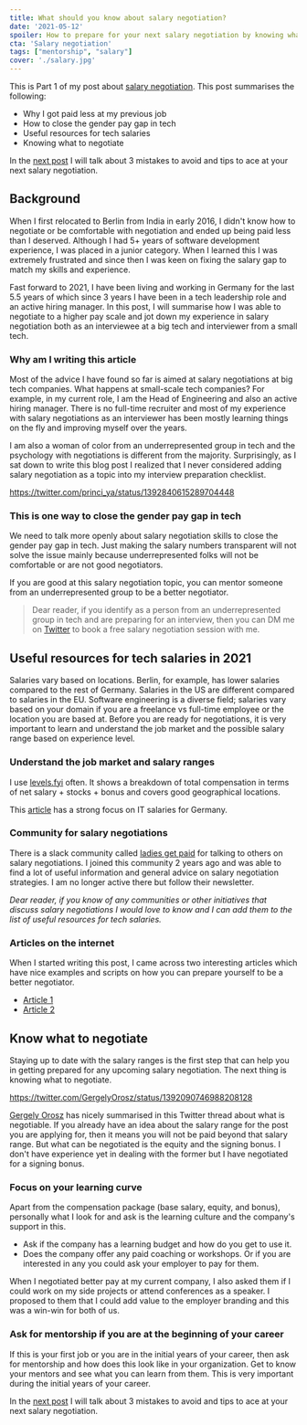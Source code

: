 ```yaml
---
title: What should you know about salary negotiation?
date: '2021-05-12'
spoiler: How to prepare for your next salary negotiation by knowing what to negotiate
cta: 'Salary negotiation'
tags: ["mentorship", "salary"]
cover: './salary.jpg'
---
```


This is Part 1 of my post about [salary negotiation](../tags/salary). This post summarises the following:

- Why I got paid less at my previous job
- How to close the gender pay gap in tech
- Useful resources for tech salaries
- Knowing what to negotiate

In the [next post](../salary-negotiation-part-2/index.md) I will talk about 3 mistakes to avoid and tips to ace at your next salary negotiation.

## Background

When I first relocated to Berlin from India in early 2016, I didn't know how to negotiate or be comfortable with negotiation and ended up being paid less than I deserved. Although I had 5+ years of software development experience, I was placed in a junior category. When I learned this I was extremely frustrated and since then I was keen on fixing the salary gap to match my skills and experience.

Fast forward to 2021, I have been living and working in Germany for the last 5.5 years of which since 3 years I have been in a tech leadership role and an active hiring manager. In this post, I will summarise how I was able to negotiate to a higher pay scale and jot down my experience in salary negotiation both as an interviewee at a big tech and interviewer from a small tech.

### Why am I writing this article

Most of the advice I have found so far is aimed at salary negotiations at big tech companies. What happens at small-scale tech companies? For example, in my current role, I am the Head of Engineering and also an active hiring manager. There is no full-time recruiter and most of my experience with salary negotiations as an interviewer has been mostly learning things on the fly and improving myself over the years.

I am also a woman of color from an underrepresented group in tech and the psychology with negotiations is different from the majority. Surprisingly, as I sat down to write this blog post I realized that I never considered adding salary negotiation as a topic into my interview preparation checklist.

https://twitter.com/princi_ya/status/1392840615289704448

### This is one way to close the gender pay gap in tech

We need to talk more openly about salary negotiation skills to close the gender pay gap in tech. Just making the salary numbers transparent will not solve the issue mainly because underrepresented folks will not be comfortable or are not good negotiators.

If you are good at this salary negotiation topic, you can mentor someone from an underrepresented group to be a better negotiator.

> Dear reader, if you identify as a person from an underrepresented group in tech and are preparing for an interview, then you can DM me on [Twitter](https://twitter.com/princi_ya) to book a free salary negotiation session with me.

## Useful resources for tech salaries in 2021

Salaries vary based on locations. Berlin, for example, has lower salaries compared to the rest of Germany. Salaries in the US are different compared to salaries in the EU. Software engineering is a diverse field; salaries vary based on your domain if you are a freelance vs full-time employee or the location you are based at. Before you are ready for negotiations, it is very important to learn and understand the job market and the possible salary range based on experience level.

### Understand the job market and salary ranges

I use [levels.fyi](https://www.levels.fyi/) often. It shows a breakdown of total compensation in terms of net salary + stocks + bonus and covers good geographical locations.

This [article](https://www.asdcode.de/2021/01/it-salary-survey-december-2020.html) has a strong focus on IT salaries for Germany.

### Community for salary negotiations

There is a slack community called [ladies get paid](https://www.ladiesgetpaid.com/) for talking to others on salary negotiations. I joined this community 2 years ago and was able to find a lot of useful information and general advice on salary negotiation strategies. I am no longer active there but follow their newsletter.

*Dear reader, if you know of any communities or other initiatives that discuss salary negotiations I would love to know and I can add them to the list of useful resources for tech salaries.*

### Articles on the internet

When I started writing this post, I came across two interesting articles which have nice examples and scripts on how you can prepare yourself to be a better negotiator.

- [Article 1](https://fearlesssalarynegotiation.com/salary-expectations-interview-question/)
- [Article 2](https://www.kalzumeus.com/2012/01/23/salary-negotiation/)

## Know what to negotiate

Staying up to date with the salary ranges is the first step that can help you in getting prepared for any upcoming salary negotiation. The next thing is knowing what to negotiate.

https://twitter.com/GergelyOrosz/status/1392090746988208128

[Gergely Orosz](https://blog.pragmaticengineer.com/) has nicely summarised in this Twitter thread about what is negotiable. If you already have an idea about the salary range for the post you are applying for, then it means you will not be paid beyond that salary range. But what can be negotiated is the equity and the signing bonus. I don't have experience yet in dealing with the former but I have negotiated for a signing bonus.

### Focus on your learning curve

Apart from the compensation package (base salary, equity, and bonus), personally what I look for and ask is the learning culture and the company's support in this.

- Ask if the company has a learning budget and how do you get to use it.
- Does the company offer any paid coaching or workshops. Or if you are interested in any you could ask your employer to pay for them.

When I negotiated better pay at my current company, I also asked them if I could work on my side projects or attend conferences as a speaker. I proposed to them that I could add value to the employer branding and this was a win-win for both of us.

### Ask for mentorship if you are at the beginning of your career

If this is your first job or you are in the initial years of your career, then ask for mentorship and how does this look like in your organization. Get to know your mentors and see what you can learn from them. This is very important during the initial years of your career.

In the [next post](../salary-negotiation-part-2/index.md) I will talk about 3 mistakes to avoid and tips to ace at your next salary negotiation.

